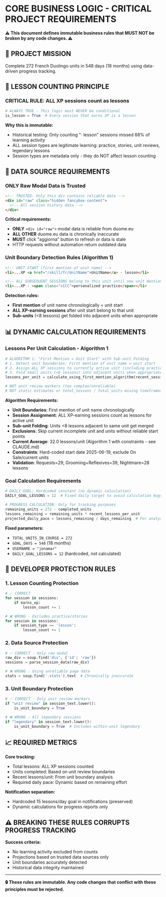 # CORE BUSINESS LOGIC - CRITICAL PROJECT REQUIREMENTS

**⚠️ This document defines immutable business rules that MUST NOT be broken by any code changes. ⚠️**

## 🎯 PROJECT MISSION

Complete 272 French Duolingo units in 548 days (18 months) using data-driven progress tracking.

## 🔢 LESSON COUNTING PRINCIPLE

### **CRITICAL RULE: ALL XP sessions count as lessons**

```python
# ALWAYS TRUE - This logic must NEVER be conditional
is_lesson = True  # Every session that earns XP is a lesson
```

**Why this is immutable:**
- Historical testing: Only counting "· lesson" sessions missed 68% of learning activity
- ALL session types are legitimate learning: practice, stories, unit reviews, legendary lessons
- Session types are metadata only - they do NOT affect lesson counting

## 🎯 DATA SOURCE REQUIREMENTS

### **ONLY Raw Modal Data is Trusted**

```html
<!-- TRUSTED: Only this div contains reliable data -->
<div id="raw" class="hidden fancybox-content">
  <!-- All session history data -->
</div>
```

**Critical requirements:**
- **ONLY** `<div id="raw">` modal data is reliable from duome.eu
- **ALL OTHER** duome.eu data is chronically inaccurate
- **MUST** click "aggiorna" button to refresh or data is stale
- HTTP requests without automation return outdated data

### **Unit Boundary Detection Rules (Algorithm 1)**

```html
<!-- UNIT START (first mention of unit name) -->
<li>...XP <a href="/skill/fr/UnitName">UnitName</a> · lesson</li>

<!-- ALL SUBSEQUENT SESSIONS belong to this unit until new unit mentioned -->  
<li>...XP · <span class="cCCC">personalized practice</span></li>
```

**Detection rules:**
- **First mention** of unit name chronologically = unit start
- **ALL XP-earning sessions** after unit start belong to that unit
- **Sub-units** (<8 lessons) get folded into adjacent units when appropriate

## 📊 DYNAMIC CALCULATION REQUIREMENTS

### **Lessons Per Unit Calculation - Algorithm 1**

```python
# ALGORITHM 1: "First Mention = Unit Start" with Sub-unit Folding
# 1. Detect unit boundaries: First mention of unit name = unit start
# 2. Assign ALL XP sessions to currently active unit (including practice)
# 3. Fold small units (<8 lessons) into adjacent units when appropriate
lessons_per_unit = calculate_using_first_mention_algorithm(recent_sessions)

# NOT unit review markers (too complex/unreliable)
# NOT static estimates or total_lessons / total_units mixing timeframes
```

**Algorithm Requirements:**
- **Unit Boundaries**: First mention of unit name chronologically
- **Session Assignment**: ALL XP-earning sessions count as lessons for active unit
- **Sub-unit Folding**: Units <8 lessons adjacent to same unit get merged
- **Exclusions**: Skip current incomplete unit and units without reliable start points
- **Current Average**: 32.0 lessons/unit (Algorithm 1 with constraints - see CLAUDE.md)
- **Constraints**: Hard-coded start date 2025-06-19, exclude On Sale/current units
- **Validation**: Requests=29, Grooming+Reflexives=39, Nightmare=28 lessons

### **Goal Calculation Requirements**

```python
# DAILY GOAL: Hardcoded constant (no dynamic calculation)
DAILY_GOAL_LESSONS = 12  # Fixed daily target to avoid calculation bugs

# PROGRESS CALCULATION: Only for tracking purposes
remaining_units = 272 - completed_units
lessons_remaining = remaining_units * recent_lessons_per_unit  
projected_daily_pace = lessons_remaining / days_remaining  # For analysis only
```

**Fixed parameters:**
- `TOTAL_UNITS_IN_COURSE = 272`
- `GOAL_DAYS = 548` (18 months)
- `USERNAME = "jonamar"`
- `DAILY_GOAL_LESSONS = 12` (hardcoded, not calculated)

## 🚨 DEVELOPER PROTECTION RULES

### **1. Lesson Counting Protection**

```python
# ✅ CORRECT
for session in sessions:
    if earns_xp:
        lesson_count += 1

# ❌ WRONG - Excludes practice/stories
for session in sessions:
    if session_type == 'lesson':
        lesson_count += 1
```

### **2. Data Source Protection**

```python
# ✅ CORRECT - Only raw modal
raw_div = soup.find('div', {'id': 'raw'})
sessions = parse_session_data(raw_div)

# ❌ WRONG - Using unreliable page data
stats = soup.find('.stats').text  # Chronically inaccurate
```

### **3. Unit Boundary Protection**

```python
# ✅ CORRECT - Only unit review markers
if "unit review" in session_text.lower():
    is_unit_boundary = True

# ❌ WRONG - All legendary sessions
if "legendary" in session_text.lower():
    is_unit_boundary = True  # Includes within-unit legendary
```

## 📈 REQUIRED METRICS

**Core tracking:**
- Total lessons: ALL XP sessions counted
- Units completed: Based on unit review boundaries  
- Recent lessons/unit: From unit boundary analysis
- Required daily pace: Dynamic based on remaining effort

**Notification separation:**
- Hardcoded 15 lessons/day goal in notifications (preserved)
- Dynamic calculations for progress reports only

## ⚠️ BREAKING THESE RULES CORRUPTS PROGRESS TRACKING

**Success criteria:**
- No learning activity excluded from counts
- Projections based on trusted data sources only  
- Unit boundaries accurately detected
- Historical data integrity maintained

---

**🔒 These rules are immutable. Any code changes that conflict with these principles must be rejected.**